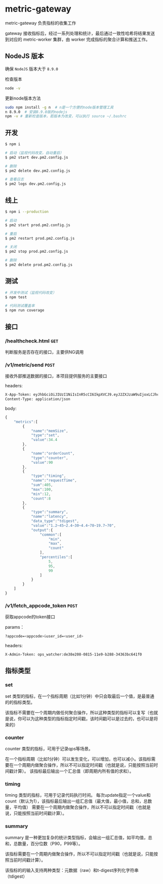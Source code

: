 # metric-gateway

metric-gateway 负责指标的收集工作

gateway 接收指标后，经过一系列处理和统计，最后通过一致性哈希将结果发送到对应的
metric-worker 集群，由 worker 完成指标的聚合计算和推送工作。

## NodeJS 版本

确保 `NodeJS` 版本大于 `8.9.0`

检查版本

```bash
node -v
```

更新node版本方法

```bash
sudo npm install -g n  # n是一个方便的node版本管理工具
n 8.9.0  # 安装8.9.0版的nodejs
npm -v # 重新检查版本，若版本为改变，可以执行 source ~/.bashrc
```

## 开发

```sh
$ npm i

# 启动（监视代码改变，自动重启）
$ pm2 start dev.pm2.config.js

# 删除
$ pm2 delete dev.pm2.config.js

# 查看日志
$ pm2 logs dev.pm2.config.js

```

## 线上

```sh
$ npm i --production

# 启动
$ pm2 start prod.pm2.config.js

# 重启
$ pm2 restart prod.pm2.config.js

# 关闭
$ pm2 stop prod.pm2.config.js

# 删除
$ pm2 delete prod.pm2.config.js
```

## 测试

```sh
# 开发中测试（监视代码改变）
$ npm test

# 代码测试覆盖率
$ npm run coverage
```

## 接口

### /healthcheck.html  `GET`

判断服务是否存在的接口，主要供NG调用

### /v1/metric/send  `POST`

接收外部推送数据的接口，本项目提供服务的主要接口

headers:

```sh
X-App-Token: eyJhbGciOiJIUzI1NiIsInR5cCI6IkpXVCJ9.eyJ2ZXJzaW9uIjoxLCJhcHBjb2RlIjoib3BzX21ldHJpY2d3IiwidG9fdXNlciI6Inh4eHguemhhbyIsImlhdCI6MTU0NTczNTczMH0.Aj8srWIjyFwxhcMrZlCxyNlP44uLG0iiR31ynyYd4Bw
Content-Type: application/json
```

body:

```javascript
{
    "metrics":[
        {
            "name":"memSize",
            "type":"set",
            "value":34.4
        },
        {
            "name":"orderCount",
            "type":"counter",
            "value":90
        },
        {
            "type":"timing",
            "name":"requestTime",
            "sum":405,
            "max":100,
            "min":12,
            "count":8
        },
        {
            "type":"summary",
            "name":"latency",
            "data_type":"tdigest",
            "value":"1.2~45~2.4~30~4.4~78~19.7~70",
            "output":{
                "common":[
                    "min",
                    "max",
                    "count"
                ],
                "percentiles":[
                    5,
                    95,
                    99
                ]
            }
        }
    ]
}
```

### /v1/fetch_appcode_token  `POST`

获取appcode的token接口

params：

```sh
?appcode=<appcode>&user_id=<user_id>
```

headers:

```sh
X-Admin-Token: ops_watcher:de38e208-0815-11e9-b288-34363bc641f0
```

## 指标类型

### set

set 类型的指标，在一个指标周期（比如1分钟）中只会取最后一个值，是最普通的的指标类型。

该指标不需要在一个周期内做任何聚合操作，所以这种类型的指标可以复写（也就是说，你可以为这种类型的指标指定时间戳，该时间戳可以是过去的，也可以是将来的）

### counter

counter 类型的指标，可用于记录qps等场景。

在一个指标周期（比如1分钟）可以发生变化，可以增加，也可以减小。该指标需要在一个周期内做聚合操作，所以不可以指定时间戳（也就是说，只能按照当前时间戳计算）。
该指标最后输出一个汇总值（即周期内所有值的求和）。

### timing

timing 类型的指标，可用于记录代码执行时间。
每次update指定一个value和count（默认为1），该指标最后输出一组汇总值（最大值，最小值，总和，总数量，平均值）
需要在一个周期内做聚合操作，所以不可以指定时间戳（也就是说，只能按照当前时间戳计算）。

### summary
summary 是一种更加复杂的统计类型指标，会输出一组汇总值，如平均值，总和，总数量，百分位数（P90，P99等）。

该指标需要在一个周期内做聚合操作，所以不可以指定时间戳（也就是说，只能按照当前时间戳计算）。

该指标的的输入支持两种类型：元数据（raw）和t-digest序列化字符串（tdigest）